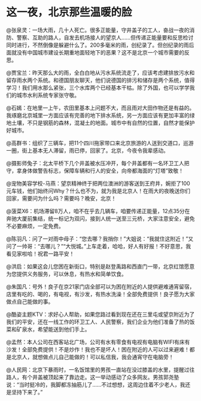 # 这一夜，北京那些温暖的脸

@张泉灵：一场大雨，几十人死亡。很多正能量，守井盖子的工人，奋战一夜的消防、警察、互助的路人，自发去机场接人的望京人……但传递正能量要和反思检讨同时进行，不然倒像是躲避什么了。200多毫米的雨，创纪录了。但创纪录的雨后面就没有中国城市建设长期重地面轻地下的恶果？这不是北京一个城市需要的反思。

@贾宝兰：昨天那么大的雨，全白白地从污水系统流走了，应该考虑建排放污水和留存雨水两个系统。和德国朋友聊天，他们说德国的排污和储存是两个系统，值得学习！我们用水那么紧张，三个水库两个已经基本干枯。除了外国，也可以学学我们的城市水利系统专家张守敬。

@石嫣：在地里一上午，农田里基本上问题不大，而且雨对大田作物还是有益的。我琢磨北京城里一方面应该有完善的地下排水系统，另一方面应该有更加丰富的绿地土壤，不只是钢筋的森林，混凝土的地面。城市中有自然的位置，自然才能保护好城市。

@高群书：组织了三辆车，把11个四川拖家带口来北京旅游的人送到交道口，巡游一圈，街上基本无人滞留，雨已停，回家了。北京，今夜令我辈感动。

@摄影师兔子：北太平桥下几个井盖被水压冲开，每个井盖都有一名环卫工人把守，拿身体做警告标志，保障车辆和行人的安全，向帝都海面的“灯塔”致敬！

@宠物美容学校-马燕：望京精神终于把两位澳洲的游客送到王府井，婉拒了100元车钱，他们始终问Why？什么也不为，就为我是北京人！在雨大的夜晚送你们回家，需要问为什么吗？需要吗？晚安，北京！

@菠菜X6：机场滞留8万人，咱不在乎去几辆车，咱要传递正能量，12点35分在奔驰大厦前集结，统一标记为双闪，接到人统一送至三元桥，大家注意安全，避免不必要麻烦，一定免费。

@陈羽凡：问了一对雨中母子：“您去哪？我捎你！”大姐说：“我就住这附近！”又问了一帅哥：“去哪儿？”“大悦城。”上车走着，哈哈，好人有好报！不好意思，我看见家啦哈！祝君一路平安！

@洪启：如果这会儿您困在新街口，特别是赵登禹路和西直门一带，北京红馆愿意为您提供义务服务，可以休息，有热水和简单饮食。

@朱国凡：号外！良子在京21家门店全部可以为困在附近的人提供避难通宵留宿，店里有吃的、喝的，有电视，有沙发，有热水洗澡！全部免费提供！良子愿为大家做点自己能做的事。

@酷姿主题KTV：求好心人帮助，如果您路过看到现在还在三里屯或望京附近为了我们的平安，还在一线工作的环卫工人、人民警察，我们企业为他们准备了热的饭菜和矿泉水，希望能送到他们手上。

@孟然：本人公司在西客站北广场，公司有水有零食有电视有电脑有WIFI有床有沙发！全部免费提供！不是炒作！我也不是坏人！困在附近的人可以过来避难！都是北京人，就想做点儿自己能做的！可以私信我，我会通宵守在电脑旁！

@人民网：北京下暴雨时，一名饭馆里的男孩一直站在没过膝盖的水里，提醒过往路人，有个井盖被顶起来了靠边走。这一举动感动了众多网友。男孩郭尧塾说：“当时挺冷的，我脚都冻抽筋儿了……不过想想，这周边住着不少老人，我还是坚持下来了。”